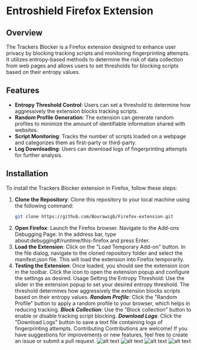 # Entroshield Firefox Extension

## Overview

The Trackers Blocker is a Firefox extension designed to enhance user privacy by blocking tracking scripts and monitoring fingerprinting attempts. It utilizes entropy-based methods to determine the risk of data collection from web pages and allows users to set thresholds for blocking scripts based on their entropy values.

## Features

- **Entropy Threshold Control**: Users can set a threshold to determine how aggressively the extension blocks tracking scripts.
- **Random Profile Generation**: The extension can generate random profiles to minimize the amount of identifiable information shared with websites.
- **Script Monitoring**: Tracks the number of scripts loaded on a webpage and categorizes them as first-party or third-party.
- **Log Downloading**: Users can download logs of fingerprinting attempts for further analysis.

## Installation

To install the Trackers Blocker extension in Firefox, follow these steps:

1. **Clone the Repository**:
   Clone this repository to your local machine using the following command:
   ```bash
   git clone https://github.com/Bourawigb/Firefox-extension.git
2. **Open Firefox**:
    Launch the Firefox browser.
    Navigate to the Add-ons Debugging Page:
    In the address bar, type about:debugging#/runtime/this-firefox and press Enter.
3. **Load the Extension**:
    Click on the "Load Temporary Add-on" button.
    In the file dialog, navigate to the cloned repository folder and select the manifest.json file. This will load the extension into Firefox temporarily.
4. **Testing the Extension**:
    Once loaded, you should see the extension icon in the toolbar.
    Click the icon to open the extension popup and configure the settings as desired.
    Usage
    Setting the Entropy Threshold: Use the slider in the extension popup to set your desired entropy threshold. The threshold determines how aggressively the extension blocks scripts based on their entropy values.
***Random Profile***: Click the "Random Profile" button to apply a random profile to your browser, which helps in reducing tracking.
***Block Collection***: Use the "Block collection" button to enable or disable tracking script blocking.
***Download Logs***: Click the "Download Logs" button to save a text file containing logs of fingerprinting attempts.
Contributing
Contributions are welcome! If you have suggestions for improvements or new features, feel free to create an issue or submit a pull request.
![alt text](image.png)
![alt text](image-1.png)
![alt text](image-2.png)
![alt text](image-3.png)
